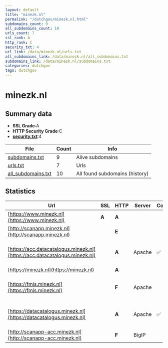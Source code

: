```yaml
---
layout: default
title: "minezk.nl"
permalink: "/dutchgov/minezk.nl.html"
subdomains_count: 9
all_subdomains_count: 10
urls_count: 7
ssl_rank: A
http_rank: C
security_txt: 4
url_link: /data/minezk.nl/urls.txt
all_subdomains_link: /data/minezk.nl/all_subdomains.txt
subdomains_link: /data/minezk.nl/subdomains.txt
categories: dutchgov
tags: dutchgov
---
```



# minezk.nl
## Summary data


 - **SSL Grade**:A
 - **HTTP Security Grade**:C
 - **[security.txt](https://www.digitaleoverheid.nl/nieuws/standaard-security-txt-nu-verplicht-voor-overheid/)**:4


| File       | Count | Info |
|------------|-------|------|
|[subdomains.txt](/DutchGovScope/data/minezk.nl/subdomains.txt)|9|Alive subdomains|
|[urls.txt](/DutchGovScope/data/minezk.nl/urls.txt)|7|Urls|
|[all_subdomains.txt](/DutchGovScope/data/minezk.nl/all_subdomains.txt)|10|All found subdomains (history)|


## Statistics


| Url | SSL | HTTP | Server | Cookie | HSTS | CORS | CTO | CSP | XFO | XXP | RP |FP| Tech |Title |
|--------|-------|-------|------|------|------|------|------|------|------|------|------|------|------|------|
|[https://www.minezk.nl](https://www.minezk.nl)| **A**| **A**|| |:white_check_mark: | | |:warning: | :white_check_mark: | :white_check_mark: | :white_check_mark: | |||
|[http://scanapp.minezk.nl](http://scanapp.minezk.nl)| | **E**|| | | | | | | | :white_check_mark: | |||
|[https://acc.datacatalogus.minezk.nl](https://acc.datacatalogus.minezk.nl)| | **A**|Apache|:white_check_mark: |:white_check_mark: | | | :white_check_mark:| :white_check_mark: | | :white_check_mark: | |Apache HTTP Server HSTS|302 Found|
|[https://minezk.nl](https://minezk.nl)| | **A**|| |:white_check_mark: | | |:warning: | :white_check_mark: | :white_check_mark: | :white_check_mark: | |||
|[https://fmis.minezk.nl](https://fmis.minezk.nl)| | **F**|Apache| | | | | | | | :white_check_mark: | |Apache HTTP Server HSTS||
|[https://datacatalogus.minezk.nl](https://datacatalogus.minezk.nl)| | **A**|Apache|:white_check_mark: |:white_check_mark: | | | :white_check_mark:| :white_check_mark: | | :white_check_mark: | |Apache HTTP Server HSTS|302 Found|
|[http://scanapp-acc.minezk.nl](http://scanapp-acc.minezk.nl)| | **F**|BigIP| | | | | | | | :white_check_mark: | |F5 BigIP||

